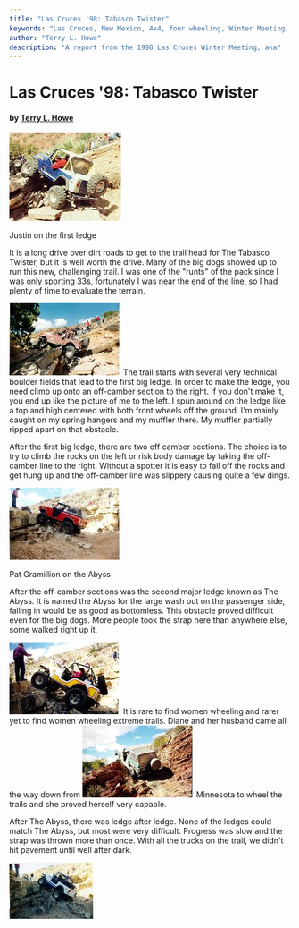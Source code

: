```yaml
---
title: "Las Cruces '98: Tabasco Twister"
keywords: "Las Cruces, New Mexico, 4x4, four wheeling, Winter Meeting, 1998, Chile Challenge, Guardian, Wolf Run, Gauntlet, Tabasco Twister, Amatista Ledges, Jeep, Toyota, Ford, Bronco, CJ, Wrangler, Kronos"
author: "Terry L. Howe"
description: "A report from the 1998 Las Cruces Winter Meeting, aka"
---
```


# Las Cruces '98: Tabasco Twister

#### by [Terry L. Howe](mailto:txh3202@worldnet.att.net)

[![Justin on the first ledge](lc98a_.jpg)](lc98a.jpg)

Justin on the first ledge

It is a long drive over dirt roads to get to the trail head for The
Tabasco Twister, but it is well worth the drive.  Many of the big
dogs showed up to run this new, challenging trail.  I was one of the
"runts" of the pack since I was only sporting 33s, fortunately I
was near the end of the line, so I had plenty of time to evaluate
the terrain.

[![Terry on the first ledge](lc989_.jpg)](lc989.jpg)
The trail starts
with several very technical boulder fields that lead to the
first big ledge.  In order to make the ledge, you need climb up onto
an off-camber section to the right.  If you don't make it, you
end up like the picture of me to the left.  I spun around on the ledge
like a top and high centered with both front wheels off the ground.
I'm mainly caught on my spring hangers and my muffler there.  My
muffler partially ripped apart on that obstacle.

After the first big ledge, there are two off camber sections.  The
choice is to try to climb the rocks on the left or risk body damage
by taking the off-camber line to the right.  Without a spotter it
is easy to fall off the rocks and get hung up and the off-camber
line was slippery causing quite a few dings.

[![Pat Gramillion on the Abyss](lc988_.jpg)](lc988.jpg)

Pat Gramillion on the Abyss

After the off-camber sections was the second major ledge known as
The Abyss.  It is named the Abyss for the large wash out on the
passenger side, falling in would be as good as bottomless.  This
obstacle proved difficult even for the big dogs.  More people took
the strap here than anywhere else, some walked right up it.

[![Diane on the Abyss](lc985_.jpg)](lc985.jpg)
It is rare to find women wheeling and rarer yet to find women wheeling
extreme trails.  Diane and her husband came all the way down from
[![Dave on the hill](lc98c_.jpg)](lc98c.jpg)
Minnesota to wheel the trails and she proved herself very capable.

After The Abyss, there was ledge after ledge.  None of the ledges
could match The Abyss, but most were very difficult.  Progress was
slow and the strap was thrown more than once.  With all the
trucks on the trail, we didn't hit pavement until well after dark.

![Sean on the Abyss](lc98z.gif)
